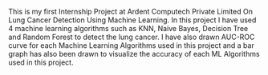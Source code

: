 This is my first Internship  Project at Ardent Computech Private Limited On Lung Cancer Detection Using Machine Learning. In this project I have used 4 machine learning algorithms such as KNN, Naive Bayes, Decision Tree and Random Forest to detect the lung cancer.
I have also drawn AUC-ROC curve for each Machine Learning Algorithms used in this project and a bar graph has also been drawn to visualize the accuracy of each ML Algorithms used in this project.
